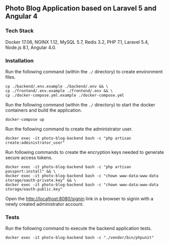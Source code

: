 ## Photo Blog Application based on Laravel 5 and Angular 4

### Tech Stack

Docker 17.06, NGINX 1.12, MySQL 5.7, Redis 3.2, PHP 7.1, Laravel 5.4, Node.js 8.1, Angular 4.0.

### Installation

Run the following command (within the `./` directory) to create environment files.

```
cp ./backend/.env.example ./backend/.env && \
cp ./frontend/.env.example ./frontend/.env && \
cp ./docker-compose.yml.example ./docker-compose.yml
```

Run the following command (within the `./` directory) to start the docker containers and build the application.

```
docker-compose up
```

Run the following command to create the administrator user.
```
docker exec -it photo-blog-backend bash -c "php artisan create:administrator_user"
```

Run following commands to create the encryption keys needed to generate secure access tokens.
```
docker exec -it photo-blog-backend bash -c "php artisan passport:install" && \
docker exec -it photo-blog-backend bash -c "chown www-data:www-data storage/oauth-private.key" && \
docker exec -it photo-blog-backend bash -c "chown www-data:www-data storage/oauth-public.key"
```

Open the [http://localhost:8080/signin](http://localhost:8080/signin) link in a browser to signin with a newly created administrator account.

### Tests

Run the following command to execute the backend application tests.
```
docker exec -it photo-blog-backend bash -c "./vendor/bin/phpunit"
```
